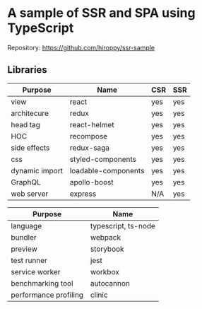 # A sample of SSR and SPA using TypeScript

Repository: https://github.com/hiroppy/ssr-sample

## Libraries

| Purpose        | Name                | CSR | SSR |
| -------------- | ------------------- | --- | --- |
| view           | react               | yes | yes |
| architecure    | redux               | yes | yes |
| head tag       | react-helmet        | yes | yes |
| HOC            | recompose           | yes | yes |
| side effects   | redux-saga          | yes | yes |
| css            | styled-components   | yes | yes |
| dynamic import | loadable-components | yes | yes |
| GraphQL        | apollo-boost        | yes | yes |
| web server     | express             | N/A | yes |

| Purpose               | Name                |
| --------------------- | ------------------- |
| language              | typescript, ts-node |
| bundler               | webpack             |
| preview               | storybook           |
| test runner           | jest                |
| service worker        | workbox             |
| benchmarking tool     | autocannon          |
| performance profiling | clinic              |
